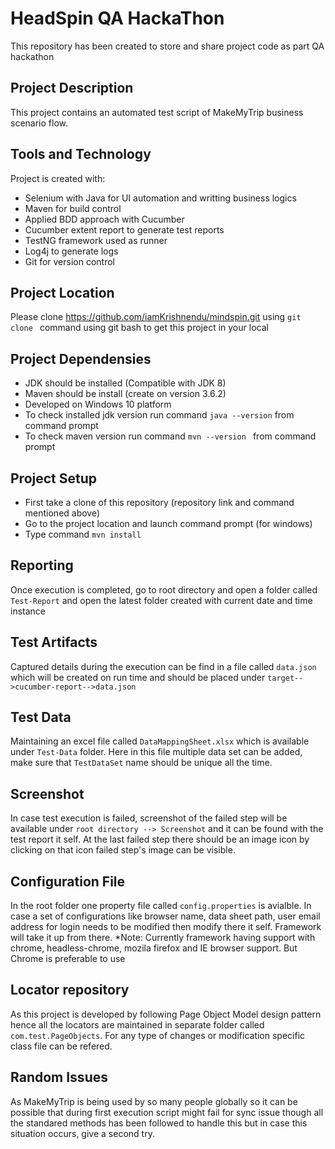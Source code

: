 # HeadSpin QA HackaThon
This repository has been created to store and share project code as part QA hackathon

## Project Description
  This project contains an automated test script of MakeMyTrip business scenario flow.
  
## Tools and Technology
  Project is created with:
* Selenium with Java for UI automation and writting business logics
* Maven for build control
* Applied BDD approach with Cucumber
* Cucumber extent report to generate test reports
* TestNG framework used as runner
* Log4j to generate logs 
* Git for version control

## Project Location
 Please clone https://github.com/iamKrishnendu/mindspin.git using  ```git clone ``` command using git bash to get this project in your local

## Project Dependensies
 * JDK should be installed (Compatible with JDK 8)
 * Maven should be install (create on version 3.6.2)
 * Developed on Windows 10 platform 
 * To check installed jdk version run command ```java --version``` from command prompt
 * To check maven version run command ```mvn --version ``` from command prompt
 
 ## Project Setup
 * First take a clone of this repository (repository link and command mentioned above)
 * Go to the project location and launch command prompt (for windows) 
 * Type command ```mvn install``` 
 
 ## Reporting
   Once execution is completed, go to root directory and open a folder called ```Test-Report``` and open the latest folder created with current date and time instance
  
 ## Test Artifacts
   Captured details during the execution can be find in a file called ```data.json``` which will be created on run time and should be placed under ```target-->cucumber-report-->data.json```
   
## Test Data
   Maintaining an excel file called ```DataMappingSheet.xlsx``` which is available under ```Test-Data``` folder. Here in this file multiple data set can be added, make sure that ```TestDataSet``` name should be unique all the time.
   
 ## Screenshot
   In case test execution is failed, screenshot of the failed step will be available under ```root directory --> Screenshot``` and it can be found with the test report it self. At the last failed step there should be an image icon by clicking on that icon failed step's image can be visible.
   
## Configuration File
 In the root folder one property file called ```config.properties``` is avialble. In case a set of configurations like browser name, data sheet path, user email address for login needs to be modified then modify there it self. Framework will take it up from there.
 *Note: Currently framework having support with chrome, headless-chrome, mozila firefox and IE browser support. But Chrome is preferable to use

## Locator repository
 As this project is developed by following Page Object Model design pattern hence all the locators are maintained in separate folder called ```com.test.PageObjects```. For any type of changes or modification specific class file can be refered. 
 
## Random Issues 
 As MakeMyTrip is being used by so many people globally so it can be possible that during first execution script might fail for sync issue though all the standared methods has been followed to handle this but in case this situation occurs, give a second try.
